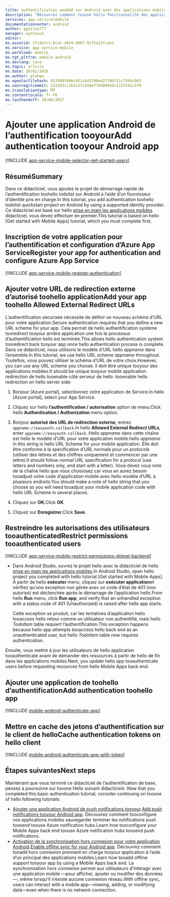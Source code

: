 ```yaml
---
title: authentification aaaAdd sur Android avec des applications mobiles | Documents Microsoft
description: "Découvrez comment toouse hello fonctionnalité des applications mobiles des utilisateurs de tooauthenticate Azure App Service de votre application Android via une variété de fournisseurs d’identité, y compris de Google, Facebook, Twitter et Microsoft."
services: app-service\mobile
documentationcenter: android
author: ggailey777
manager: syntaxc4
editor: 
ms.assetid: 1fc8e7c1-6c3c-40f4-9967-9cf5e21fc4e1
ms.service: app-service-mobile
ms.workload: mobile
ms.tgt_pltfrm: mobile-android
ms.devlang: java
ms.topic: article
ms.date: 10/01/2016
ms.author: glenga
ms.openlocfilehash: 01f608f996c931c643790ed2778df11cf590c903
ms.sourcegitcommit: 523283cc1b3c37c428e77850964dc1c33742c5f0
ms.translationtype: MT
ms.contentlocale: fr-FR
ms.lasthandoff: 10/06/2017
---
```

# <a name="add-authentication-tooyour-android-app"></a><span data-ttu-id="a9ddb-103">Ajouter une application Android de l’authentification tooyour</span><span class="sxs-lookup"><span data-stu-id="a9ddb-103">Add authentication tooyour Android app</span></span>
[!INCLUDE [app-service-mobile-selector-get-started-users](../../includes/app-service-mobile-selector-get-started-users.md)]

## <a name="summary"></a><span data-ttu-id="a9ddb-104">Résumé</span><span class="sxs-lookup"><span data-stu-id="a9ddb-104">Summary</span></span>
<span data-ttu-id="a9ddb-105">Dans ce didacticiel, vous ajoutez le projet de démarrage rapide de l’authentification toohello todolist sur Android à l’aide d’un fournisseur d’identité pris en charge.</span><span class="sxs-lookup"><span data-stu-id="a9ddb-105">In this tutorial, you add authentication toohello todolist quickstart project on Android by using a supported identity provider.</span></span> <span data-ttu-id="a9ddb-106">Ce didacticiel est basé sur hello [prise en main les applications mobiles] didacticiel, vous devez effectuer en premier.</span><span class="sxs-lookup"><span data-stu-id="a9ddb-106">This tutorial is based on hello [Get started with Mobile Apps] tutorial, which you must complete first.</span></span>

## <span data-ttu-id="a9ddb-107"><a name="register"></a>Inscription de votre application pour l’authentification et configuration d’Azure App Service</span><span class="sxs-lookup"><span data-stu-id="a9ddb-107"><a name="register"></a>Register your app for authentication and configure Azure App Service</span></span>
[!INCLUDE [app-service-mobile-register-authentication](../../includes/app-service-mobile-register-authentication.md)]

## <span data-ttu-id="a9ddb-108"><a name="redirecturl"></a>Ajouter votre URL de redirection externe d’autorisé toohello application</span><span class="sxs-lookup"><span data-stu-id="a9ddb-108"><a name="redirecturl"></a>Add your app toohello Allowed External Redirect URLs</span></span>

<span data-ttu-id="a9ddb-109">L’authentification sécurisée nécessite de définir un nouveau schéma d’URL pour votre application.</span><span class="sxs-lookup"><span data-stu-id="a9ddb-109">Secure authentication requires that you define a new URL scheme for your app.</span></span> <span data-ttu-id="a9ddb-110">Cela permet de hello authentification système tooredirect tooyour arrière application une fois le processus d’authentification hello est terminée.</span><span class="sxs-lookup"><span data-stu-id="a9ddb-110">This allows hello authentication system tooredirect back tooyour app once hello authentication process is complete.</span></span> <span data-ttu-id="a9ddb-111">Dans ce didacticiel, nous utilisons le modèle d’URL hello _appname_ dans l’ensemble.</span><span class="sxs-lookup"><span data-stu-id="a9ddb-111">In this tutorial, we use hello URL scheme _appname_ throughout.</span></span> <span data-ttu-id="a9ddb-112">Toutefois, vous pouvez utiliser le schéma d’URL de votre choix.</span><span class="sxs-lookup"><span data-stu-id="a9ddb-112">However, you can use any URL scheme you choose.</span></span> <span data-ttu-id="a9ddb-113">Il doit être unique tooyour des applications mobiles.</span><span class="sxs-lookup"><span data-stu-id="a9ddb-113">It should be unique tooyour mobile application.</span></span> <span data-ttu-id="a9ddb-114">redirection de hello tooenable côté serveur de hello :</span><span class="sxs-lookup"><span data-stu-id="a9ddb-114">tooenable hello redirection on hello server side:</span></span>

1. <span data-ttu-id="a9ddb-115">Bonjour [Azure portal], sélectionnez votre application de Service.</span><span class="sxs-lookup"><span data-stu-id="a9ddb-115">In hello [Azure portal], select your App Service.</span></span>

2. <span data-ttu-id="a9ddb-116">Cliquez sur hello **l’authentification / autorisation** option de menu.</span><span class="sxs-lookup"><span data-stu-id="a9ddb-116">Click hello **Authentication / Authorization** menu option.</span></span>

3. <span data-ttu-id="a9ddb-117">Bonjour **autorisé des URL de redirection externe**, entrez `appname://easyauth.callback`.</span><span class="sxs-lookup"><span data-stu-id="a9ddb-117">In hello **Allowed External Redirect URLs**, enter `appname://easyauth.callback`.</span></span>  <span data-ttu-id="a9ddb-118">Hello _appname_ dans cette chaîne est hello le modèle d’URL pour votre application mobile.</span><span class="sxs-lookup"><span data-stu-id="a9ddb-118">hello _appname_ in this string is hello URL Scheme for your mobile application.</span></span>  <span data-ttu-id="a9ddb-119">Elle doit être conforme à la spécification d’URL normale pour un protocole (utiliser des lettres et des chiffres uniquement et commencer par une lettre).</span><span class="sxs-lookup"><span data-stu-id="a9ddb-119">It should follow normal URL specification for a protocol (use letters and numbers only, and start with a letter).</span></span>  <span data-ttu-id="a9ddb-120">Vous devez vous note de la chaîne hello que vous choisissez car vous en aurez besoin tooadjust votre code d’application mobile avec hello modèle d’URL à plusieurs endroits.</span><span class="sxs-lookup"><span data-stu-id="a9ddb-120">You should make a note of hello string that you choose as you will need tooadjust your mobile application code with hello URL Scheme in several places.</span></span>

4. <span data-ttu-id="a9ddb-121">Cliquez sur **OK**.</span><span class="sxs-lookup"><span data-stu-id="a9ddb-121">Click **OK**.</span></span>

5. <span data-ttu-id="a9ddb-122">Cliquez sur **Enregistrer**.</span><span class="sxs-lookup"><span data-stu-id="a9ddb-122">Click **Save**.</span></span>

## <span data-ttu-id="a9ddb-123"><a name="permissions"></a>Restreindre les autorisations des utilisateurs tooauthenticated</span><span class="sxs-lookup"><span data-stu-id="a9ddb-123"><a name="permissions"></a>Restrict permissions tooauthenticated users</span></span>
[!INCLUDE [app-service-mobile-restrict-permissions-dotnet-backend](../../includes/app-service-mobile-restrict-permissions-dotnet-backend.md)]

* <span data-ttu-id="a9ddb-124">Dans Android Studio, ouvrez le projet hello avec le didacticiel de hello [prise en main les applications mobiles].</span><span class="sxs-lookup"><span data-stu-id="a9ddb-124">In Android Studio, open hello project you completed with hello tutorial [Get started with Mobile Apps].</span></span> <span data-ttu-id="a9ddb-125">À partir de hello **exécuter** menu, cliquez sur **exécuter application**et vérifiez qu’une exception non gérée avec un code d’état de 401 (non autorisé) est déclenchée après le démarrage de l’application hello.</span><span class="sxs-lookup"><span data-stu-id="a9ddb-125">From hello **Run** menu, click **Run app**, and verify that an unhandled exception with a status code of 401 (Unauthorized) is raised after hello app starts.</span></span>

     <span data-ttu-id="a9ddb-126">Cette exception se produit, car les tentatives d’application hello tooaccess hello retour comme un utilisateur non authentifié, mais hello *TodoItem* table requiert l’authentification.</span><span class="sxs-lookup"><span data-stu-id="a9ddb-126">This exception happens because hello app attempts tooaccess hello back end as an unauthenticated user, but hello *TodoItem* table now requires authentication.</span></span>

<span data-ttu-id="a9ddb-127">Ensuite, vous mettre à jour les utilisateurs de hello application tooauthenticate avant de demander des ressources à partir de hello de fin dans les applications mobiles.</span><span class="sxs-lookup"><span data-stu-id="a9ddb-127">Next, you update hello app tooauthenticate users before requesting resources from hello Mobile Apps back end.</span></span> 

## <a name="add-authentication-toohello-app"></a><span data-ttu-id="a9ddb-128">Ajouter une application de toohello d’authentification</span><span class="sxs-lookup"><span data-stu-id="a9ddb-128">Add authentication toohello app</span></span>
[!INCLUDE [mobile-android-authenticate-app](../../includes/mobile-android-authenticate-app.md)]



## <span data-ttu-id="a9ddb-129"><a name="cache-tokens"></a>Mettre en cache des jetons d’authentification sur le client de hello</span><span class="sxs-lookup"><span data-stu-id="a9ddb-129"><a name="cache-tokens"></a>Cache authentication tokens on hello client</span></span>
[!INCLUDE [mobile-android-authenticate-app-with-token](../../includes/mobile-android-authenticate-app-with-token.md)]

## <a name="next-steps"></a><span data-ttu-id="a9ddb-130">Étapes suivantes</span><span class="sxs-lookup"><span data-stu-id="a9ddb-130">Next steps</span></span>
<span data-ttu-id="a9ddb-131">Maintenant que vous terminé ce didacticiel de l’authentification de base, pensez à poursuivre sur tooone Hello suivant didacticiels :</span><span class="sxs-lookup"><span data-stu-id="a9ddb-131">Now that you completed this basic authentication tutorial, consider continuing on tooone of hello following tutorials:</span></span>

* <span data-ttu-id="a9ddb-132">[Ajouter une application Android de push notifications tooyour](app-service-mobile-android-get-started-push.md).</span><span class="sxs-lookup"><span data-stu-id="a9ddb-132">[Add push notifications tooyour Android app](app-service-mobile-android-get-started-push.md).</span></span>
  <span data-ttu-id="a9ddb-133">Découvrez comment tooconfigure vos applications mobiles sauvegarder terminer les notifications push toosend toouse Azure notification hubs.</span><span class="sxs-lookup"><span data-stu-id="a9ddb-133">Learn how tooconfigure your Mobile Apps back end toouse Azure notification hubs toosend push notifications.</span></span>
* <span data-ttu-id="a9ddb-134">[Activation de la synchronisation hors connexion pour votre application Android](app-service-mobile-android-get-started-offline-data.md).</span><span class="sxs-lookup"><span data-stu-id="a9ddb-134">[Enable offline sync for your Android app](app-service-mobile-android-get-started-offline-data.md).</span></span>
  <span data-ttu-id="a9ddb-135">Découvrez comment tooadd hors connexion prennent en charge tooyour application à l’aide d’un principal des applications mobiles.</span><span class="sxs-lookup"><span data-stu-id="a9ddb-135">Learn how tooadd offline support tooyour app by using a Mobile Apps back end.</span></span> <span data-ttu-id="a9ddb-136">La synchronisation hors connexion permet aux utilisateurs d’interagir avec une application mobile &mdash;pour afficher, ajouter ou modifier des données&mdash;, même lorsqu’il n’existe aucune connexion réseau.</span><span class="sxs-lookup"><span data-stu-id="a9ddb-136">With offline sync, users can interact with a mobile app&mdash;viewing, adding, or modifying data&mdash;even when there is no network connection.</span></span>

<!-- Anchors. -->
[Register your app for authentication and configure Mobile Services]: #register
[Restrict table permissions tooauthenticated users]: #permissions
[Add authentication toohello app]: #add-authentication
[Store authentication tokens on hello client]: #cache-tokens
[Refresh expired tokens]: #refresh-tokens
[Next Steps]:#next-steps


<!-- URLs. -->
[prise en main les applications mobiles]: app-service-mobile-android-get-started.md

